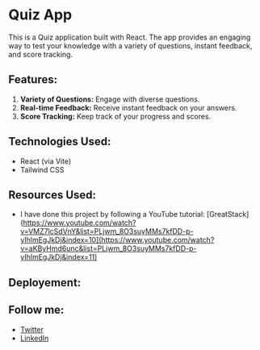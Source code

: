 # Quiz App

This is a Quiz application built with React. The app provides an engaging way to test your knowledge with a variety of questions, instant feedback, and score tracking.

## Features:

1. **Variety of Questions:** Engage with diverse questions.
2. **Real-time Feedback:** Receive instant feedback on your answers.
3. **Score Tracking:** Keep track of your progress and scores.

## Technologies Used:

- React (via Vite)
- Tailwind CSS

## Resources Used:

- I have done this project by following a YouTube tutorial: [GreatStack](https://www.youtube.com/watch?v=VMZ7lcSdVnY&list=PLjwm_8O3suyMMs7kfDD-p-yIhlmEgJkDj&index=10](https://www.youtube.com/watch?v=aKByHmd6unc&list=PLjwm_8O3suyMMs7kfDD-p-yIhlmEgJkDj&index=11)

## Deployement: 

## Follow me:

- [Twitter](https://x.com/65_vinay)
- [LinkedIn](https://www.linkedin.com/in/vinay-rajaikar-828274305/)


